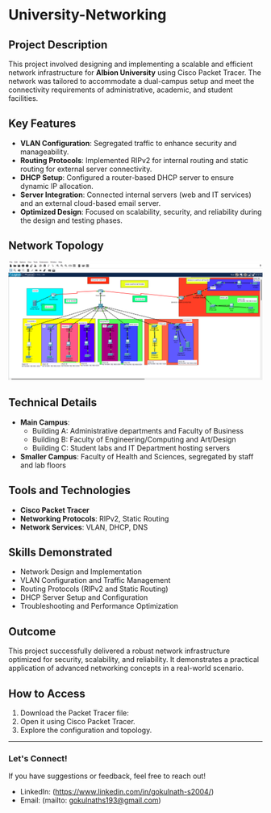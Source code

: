 # University-Networking
## Project Description  
This project involved designing and implementing a scalable and efficient network infrastructure for **Albion University** using Cisco Packet Tracer. The network was tailored to accommodate a dual-campus setup and meet the connectivity requirements of administrative, academic, and student facilities.

## Key Features  
- **VLAN Configuration**: Segregated traffic to enhance security and manageability.  
- **Routing Protocols**: Implemented RIPv2 for internal routing and static routing for external server connectivity.  
- **DHCP Setup**: Configured a router-based DHCP server to ensure dynamic IP allocation.  
- **Server Integration**: Connected internal servers (web and IT services) and an external cloud-based email server.  
- **Optimized Design**: Focused on scalability, security, and reliability during the design and testing phases.  

## Network Topology  
![Network Topology](https://github.com/gokul-nath-s/University-Networking/blob/b797c01f53942ff1e74d5094864c8997952f7c54/1.png)  

## Technical Details  
- **Main Campus**:  
  - Building A: Administrative departments and Faculty of Business  
  - Building B: Faculty of Engineering/Computing and Art/Design  
  - Building C: Student labs and IT Department hosting servers  
- **Smaller Campus**: Faculty of Health and Sciences, segregated by staff and lab floors  

## Tools and Technologies  
- **Cisco Packet Tracer**  
- **Networking Protocols**: RIPv2, Static Routing  
- **Network Services**: VLAN, DHCP, DNS  

## Skills Demonstrated  
- Network Design and Implementation  
- VLAN Configuration and Traffic Management  
- Routing Protocols (RIPv2 and Static Routing)  
- DHCP Server Setup and Configuration  
- Troubleshooting and Performance Optimization  

## Outcome  
This project successfully delivered a robust network infrastructure optimized for security, scalability, and reliability. It demonstrates a practical application of advanced networking concepts in a real-world scenario.  

## How to Access  
1. Download the Packet Tracer file:   
2. Open it using Cisco Packet Tracer.  
3. Explore the configuration and topology.

---

### Let's Connect!  
If you have suggestions or feedback, feel free to reach out!  
- LinkedIn: (https://www.linkedin.com/in/gokulnath-s2004/)  
- Email: (mailto: gokulnaths193@gmail.com) 
